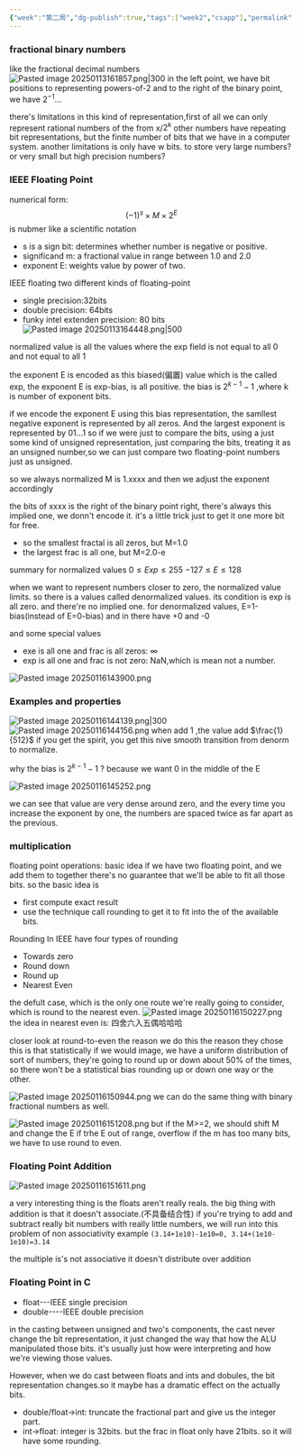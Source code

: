 ```yaml
---
{"week":"第二周","dg-publish":true,"tags":["week2","csapp"],"permalink":"/CSAPP Computer-System-A-Program-Perspective/Lecture 04 Floating Point/","dgPassFrontmatter":true,"noteIcon":""}
---
```



### fractional binary numbers
like the fractional decimal numbers
![Pasted image 20250113161857.png|300](/img/user/accessory/Pasted%20image%2020250113161857.png)
in the left point, we have bit positions to representing powers-of-2
and to the right of the binary point, we have $2^{-1}$...

there's limitations in this kind of representation,first of all we can only represent rational numbers of the from x/$2^k$ 
other numbers have repeating bit representations, but the finite number of bits that we have in a computer system.
another limitations is only have w bits.  to store very large numbers? or very small but high precision numbers?

### IEEE Floating Point
numerical form: 
$$
(-1)^s \times M  \times 2^E
$$
is nubmer like a scientific notation
- s is a sign bit: determines whether number is negative or positive.
- significand m: a fractional value in range between 1.0 and 2.0
- exponent E: weights value by power of two.

IEEE floating two different kinds of floating-point 
- single precision:32bits
- double precision: 64bits
- funky intel extenden precision: 80 bits
![Pasted image 20250113164448.png|500](/img/user/accessory/Pasted%20image%2020250113164448.png)

normalized value is all the values where the exp field is not equal to all 0 and not equal to all 1

the exponent E is encoded as this biased(偏置) value which is the called exp, the exponent E is exp-bias,   is all positive.
the bias is $2^{k-1}-1$ ,where k is number of exponent bits.

if we encode the exponent E using this bias representation, the samllest negative exponent is represented by all zeros. And the largest exponent is represented by 01...1
so if we were just to compare the bits, using a just some kind of unsigned representation, just comparing the bits, treating it as an unsigned number,so we can just compare two floating-point  numbers just as unsigned.

so we always normalized M is 1.xxxx and then we adjust the exponent accordingly

the bits of xxxx  is the right of the binary point right, there's always this implied one, we donn't encode it. it's a little trick just to get it one more bit for free.
- so the smallest fractal is all zeros, but M=1.0
- the largest frac is all one, but M=2.0-e

summary for normalized values
$0 \leq Exp \leq 255$
$-127 \leq E \leq 128$ 

when we want to represent numbers closer to zero, the normalized value limits.
so there is a values called denormalized values.
its condition is exp is all zero. and there're no implied one.
for denormalized values, E=1-bias(instead of E=0-bias)
and in there have +0 and -0

and some special values
- exe is all one and frac is all zeros: ∞
- exp is all one and frac is not zero: NaN,which is mean not a number.

![Pasted image 20250116143900.png](/img/user/accessory/Pasted%20image%2020250116143900.png)

### Examples and properties
![Pasted image 20250116144139.png|300](/img/user/accessory/Pasted%20image%2020250116144139.png)
 ![Pasted image 20250116144156.png](/img/user/accessory/Pasted%20image%2020250116144156.png)
 when add 1 ,the value add $\frac{1}{512}$
 if you get the spirit, you get this nive smooth transition from denorm to normalize.

why the bias is $2^{k-1}-1$ ?
	because we want 0 in the middle of the E

![Pasted image 20250116145252.png](/img/user/accessory/Pasted%20image%2020250116145252.png)

we can see that value are very dense around zero, and the every time you increase the exponent by one,  the numbers are spaced twice as far apart as the previous.

### multiplication
floating point operations: basic idea
if we have two floating point, and we add them to together there's no guarantee that we'll be able to fit all those bits.
so the basic idea is 
- first compute exact result
- use the technique call rounding to get it to fit into the of the available bits.


Rounding
In IEEE have four types of rounding
- Towards zero
- Round down
- Round up
- Nearest Even

the defult case, which is the only one route we're really going to consider, which is round to the nearest even.
![Pasted image 20250116150227.png](/img/user/accessory/Pasted%20image%2020250116150227.png)
the idea in nearest even is:
四舍六入五偶哈哈哈

closer look at round-to-even
the reason we do this the reason they chose this is that statistically
if we would image, we have a uniform distribution of sort of numbers, they're going to round up or down about 50% of the times, so there won't be a statistical bias rounding up or down one way or the other.

![Pasted image 20250116150944.png](/img/user/accessory/Pasted%20image%2020250116150944.png)
we can do the same thing with binary fractional numbers as well.


![Pasted image 20250116151208.png](/img/user/accessory/Pasted%20image%2020250116151208.png)
but if the M>=2, we should shift M and change the E
if trhe E out of range, overflow
if the m has too many bits, we have to use round to even.


### Floating Point Addition
![Pasted image 20250116151611.png](/img/user/accessory/Pasted%20image%2020250116151611.png)

a very interesting  thing is the floats aren't really reals.
the big thing with addition is that it doesn't  associate.(不具备结合性)
if you're trying to add and subtract really bit numbers with really little numbers, we will run into this problem of non associativity
example
`(3.14+1e10)-1e10=0, 3.14+(1e10-1e10)=3.14`

the multiple  is's not associative
it doesn't distribute over addition


### Floating Point in C
- float---IEEE single precision 
- double----IEEE double precision 

in the casting between unsigned and two's components, the cast never change the bit representation, it just changed the way that how the ALU manipulated those bits. it's usually just how were interpreting and how we're viewing those values.

However, when we do cast between floats and ints and dobules, the bit representation changes.so it maybe has a dramatic effect on the actually bits.
- double/float->int: truncate the fractional part and give us the integer part.
- int->float: integer is 32bits.  but the frac in float only have 21bits. so it will have some rounding.
